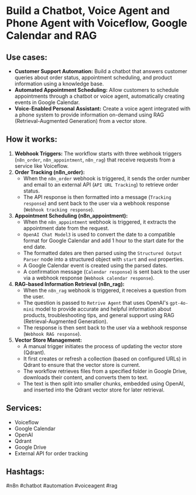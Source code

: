 # Build a Chatbot, Voice Agent and Phone Agent with Voiceflow, Google Calendar and RAG

## Use cases:

- **Customer Support Automation:** Build a chatbot that answers customer queries about order status, appointment scheduling, and product information using a knowledge base.
- **Automated Appointment Scheduling:** Allow customers to schedule appointments through a chatbot or voice agent, automatically creating events in Google Calendar.
- **Voice-Enabled Personal Assistant:** Create a voice agent integrated with a phone system to provide information on-demand using RAG (Retrieval-Augmented Generation) from a vector store.

## How it works:

1.  **Webhook Triggers:** The workflow starts with three webhook triggers (`n8n_order`, `n8n_appointment`, `n8n_rag`) that receive requests from a service like Voiceflow.
2.  **Order Tracking (n8n\_order):**
    *   When the `n8n_order` webhook is triggered, it sends the order number and email to an external API (`API URL Tracking`) to retrieve order status.
    *   The API response is then formatted into a message (`Tracking response`) and sent back to the user via a webhook response (`Webhook tracking response`).
3.  **Appointment Scheduling (n8n\_appointment):**
    *   When the `n8n_appointment` webhook is triggered, it extracts the appointment date from the request.
    *   `OpenAI Chat Model3` is used to convert the date to a compatible format for Google Calendar and add 1 hour to the start date for the end date.
    *   The formatted dates are then parsed using the `Structured Output Parser` node into a structured object with `start` and `end` properties.
    *   A Google Calendar event is created using the parsed dates.
    *   A confirmation message (`Calendar response`) is sent back to the user via a webhook response (`Webhook calendar response`).
4.  **RAG-based Information Retrieval (n8n\_rag):**
    *   When the `n8n_rag` webhook is triggered, it receives a question from the user.
    *   The question is passed to `Retrive Agent` that uses OpenAI's `gpt-4o-mini` model to provide accurate and helpful information about products, troubleshooting tips, and general support using RAG (Retrieval-Augmented Generation).
    *   The response is then sent back to the user via a webhook response (`Webhook RAG response`).
5. **Vector Store Management:**
    *   A manual trigger initiates the process of updating the vector store (Qdrant).
    *   It first creates or refresh a collection (based on configured URLs) in Qdrant to ensure that the vector store is current.
    *   The workflow retrieves files from a specified folder in Google Drive, downloads their content, and converts them to text.
    *   The text is then split into smaller chunks, embedded using OpenAI, and inserted into the Qdrant vector store for later retrieval.

## Services:

*   Voiceflow
*   Google Calendar
*   OpenAI
*   Qdrant
*   Google Drive
*   External API for order tracking

## Hashtags:

#n8n #chatbot #automation #voiceagent #rag
